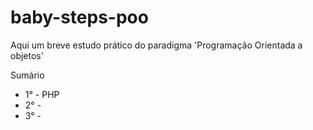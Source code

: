 # baby-steps-poo
Aqui um breve estudo prático do paradigma 'Programação Orientada a objetos'

Sumário

* 1° - PHP
* 2° - 
* 3° - 
